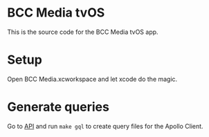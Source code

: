 # BCC Media tvOS

This is the source code for the BCC Media tvOS app.

# Setup

Open BCC Media.xcworkspace and let xcode do the magic.

# Generate queries

Go to [API](./API) and run `make gql` to create query files for the Apollo Client.
